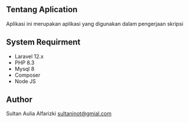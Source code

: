 ## Tentang Aplication
Aplikasi ini merupakan aplikasi yang digunakan dalam pengerjaan skripsi 

## System Requirment
- Laravel 12.x
- PHP 8.3
- Mysql 8
- Composer
- Node JS

## Author
Sultan Aulia Alfarizki [sultaninot@gmial.com](mailto:sultaninot@gmail.com)
